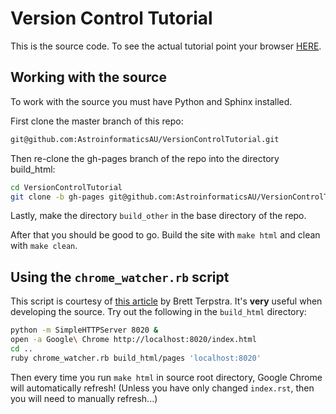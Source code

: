 Version Control Tutorial
========================

This is the source code.  To see the actual tutorial point your browser [HERE](http://astroinformaticsau.github.com/VersionControlTutorial).

Working with the source
-----------------------

To work with the source you must have Python and Sphinx installed.

First clone the master branch of this repo:

```bash
git@github.com:AstroinformaticsAU/VersionControlTutorial.git
```

Then re-clone the gh-pages branch of the repo into the directory build\_html:

```bash
cd VersionControlTutorial
git clone -b gh-pages git@github.com:AstroinformaticsAU/VersionControlTutorial.git build_html
```

Lastly, make the directory ``build_other`` in the base directory of the repo.

After that you should be good to go.  Build the site with `make html` and clean with `make clean`.


Using the `chrome_watcher.rb` script
------------------------------------

This script is courtesy of [this article](http://brettterpstra.com/2011/03/07/watch-for-file-changes-and-refresh-your-browser-automatically/) by Brett Terpstra.  It's **very** useful when developing the source.  Try out the following in the `build_html` directory:

```bash
python -m SimpleHTTPServer 8020 &
open -a Google\ Chrome http://localhost:8020/index.html
cd ..
ruby chrome_watcher.rb build_html/pages 'localhost:8020'
```

Then every time you run `make html` in source root directory, Google Chrome will automatically refresh! (Unless you have only changed `index.rst`, then you will need to manually refresh...)

